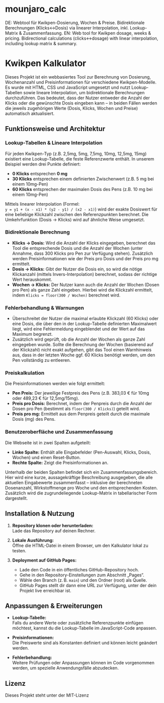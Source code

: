 # mounjaro_calc
DE: Webtool für Kwikpen-Dosierung, Wochen &amp; Preise. Bidirektionale Berechnungen (Klicks↔Dosis) via linearer Interpolation, inkl. Lookup-Matrix &amp; Zusammenfassung. EN: Web tool for Kwikpen dosage, weeks &amp; pricing. Bidirectional calculations (clicks↔dosage) with linear interpolation, including lookup matrix &amp; summary.

# Kwikpen Kalkulator

Dieses Projekt ist ein webbasiertes Tool zur Berechnung von Dosierung, Wochenanzahl und Preisinformationen für verschiedene Kwikpen-Modelle. Es wurde mit HTML, CSS und JavaScript umgesetzt und nutzt Lookup-Tabellen sowie lineare Interpolation, um bidirektionale Berechnungen durchzuführen. Das bedeutet, dass der Nutzer entweder die Anzahl der Klicks oder die gewünschte Dosis eingeben kann – in beiden Fällen werden die jeweils zugehörigen Werte (Dosis, Klicks, Wochen und Preise) automatisch aktualisiert.

## Funktionsweise und Architektur

### Lookup-Tabellen & Lineare Interpolation
Für jeden Kwikpen-Typ (z.B. 2,5mg, 5mg, 7,5mg, 10mg, 12,5mg, 15mg) existiert eine Lookup-Tabelle, die feste Referenzwerte enthält. In unserem Beispiel werden drei Punkte definiert:
- **0 Klicks** entsprechen **0 mg**
- **30 Klicks** entsprechen einem definierten Zwischenwert (z.B. 5 mg bei einem 10mg-Pen)
- **60 Klicks** entsprechen der maximalen Dosis des Pens (z.B. 10 mg bei einem 10mg-Pen)

Mittels linearer Interpolation (Formel:  
`y = y1 + (x - x1) * (y2 - y1) / (x2 - x1)`) wird der exakte Dosiswert für eine beliebige Klickzahl zwischen den Referenzpunkten berechnet. Die Umkehrfunktion (Dosis → Klicks) wird auf ähnliche Weise umgesetzt.

### Bidirektionale Berechnung
- **Klicks → Dosis:** Wird die Anzahl der Klicks eingegeben, berechnet das Tool die entsprechende Dosis und die Anzahl der Wochen (unter Annahme, dass 300 Klicks pro Pen zur Verfügung stehen). Zusätzlich werden Preisinformationen wie der Preis pro Dosis und der Preis pro mg ermittelt.
- **Dosis → Klicks:** Gibt der Nutzer die Dosis ein, so wird die nötige Klickanzahl (mittels Invers-Interpolation) berechnet, sodass der richtige Wert herauskommt.
- **Wochen → Klicks:** Der Nutzer kann auch die Anzahl der Wochen (Dosen pro Pen) als ganze Zahl eingeben. Hierbei wird die Klickzahl ermittelt, indem `Klicks = floor(300 / Wochen)` berechnet wird.

### Fehlerbehandlung & Warnungen
- Überschreitet der Nutzer die maximal erlaubte Klickzahl (60 Klicks) oder eine Dosis, die über den in der Lookup-Tabelle definierten Maximalwert liegt, wird eine Fehlermeldung eingeblendet und der Wert auf das Maximum begrenzt.
- Zusätzlich wird geprüft, ob die Anzahl der Wochen als ganze Zahl eingegeben wurde. Sollte die Berechnung der Wochen (basierend auf der Klickzahl) nicht exakt aufgehen, gibt das Tool einen Warnhinweis aus, dass in der letzten Woche ggf. 60 Klicks benötigt werden, um den Pen vollständig zu entleeren.

### Preiskalkulation
Die Preisinformationen werden wie folgt ermittelt:
- **Pen Preis:** Der jeweilige Festpreis des Pens (z.B. 383,03 € für 10mg oder 489,23 € für 12,5mg/15mg).
- **Preis pro Dosis:** Berechnet, indem der Penpreis durch die Anzahl der Dosen pro Pen (bestimmt als `floor(300 / Klicks)`) geteilt wird.
- **Preis pro mg:** Ermittelt aus dem Penpreis geteilt durch die maximale Dosis (mg) des Pens.

### Benutzeroberfläche und Zusammenfassung
Die Webseite ist in zwei Spalten aufgeteilt:
- **Linke Spalte:** Enthält alle Eingabefelder (Pen-Auswahl, Klicks, Dosis, Wochen) und einen Reset-Button.
- **Rechte Spalte:** Zeigt die Preisinformationen an.
  
Unterhalb der beiden Spalten befindet sich ein Zusammenfassungsbereich. Hier wird eine kurze, aussagekräftige Beschreibung ausgegeben, die alle aktuellen Eingabewerte zusammenfasst – inklusive der berechneten Dosenanzahl, Wirkstoffmenge pro Woche und den entsprechenden Kosten. Zusätzlich wird die zugrundeliegende Lookup-Matrix in tabellarischer Form dargestellt.

## Installation & Nutzung

1. **Repository klonen oder herunterladen:**  
   Lade das Repository auf deinen Rechner.

2. **Lokale Ausführung:**  
   Öffne die HTML-Datei in einem Browser, um den Kalkulator lokal zu testen.

3. **Deployment auf GitHub Pages:**  
   - Lade den Code in ein öffentliches GitHub-Repository hoch.
   - Gehe in den Repository-Einstellungen zum Abschnitt „Pages“.
   - Wähle den Branch (z. B. `main`) und den Ordner (root) als Quelle.
   - GitHub Pages stellt dir dann eine URL zur Verfügung, unter der dein Projekt live erreichbar ist.

## Anpassungen & Erweiterungen

- **Lookup-Tabelle:**  
  Falls du andere Werte oder zusätzliche Referenzpunkte einfügen möchtest, kannst du die Lookup-Tabelle im JavaScript-Code anpassen.

- **Preisinformationen:**  
  Die Preiswerte sind als Konstanten definiert und können leicht geändert werden.

- **Fehlerbehandlung:**  
  Weitere Prüfungen oder Anpassungen können im Code vorgenommen werden, um spezielle Anwendungsfälle abzudecken.

## Lizenz

Dieses Projekt steht unter der MIT-Lizenz
